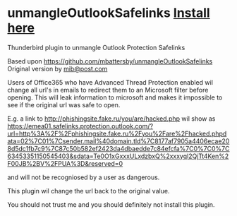 # unmangleOutlookSafelinks [Install here](https://addons.mozilla.org/en-US/firefox/addon/unmangle-outlook-safelinks/)

Thunderbird plugin to unmangle Outlook Protection Safelinks 

Based upon https://github.com/mbattersby/unmangleOutlookSafelinks
Original version by mib@post.com

Users of Office365 who have Advanced Thread Protection enabled wil change
all url's in emails to redirect them to an Microsoft filter before opening.
This will leak information to microsoft and makes it impossible to see if
the original url was safe to open.

E.g. a link to http://phishingsite.fake.ru/you/are/hacked.php wil show as
https://emea01.safelinks.protection.outlook.com/?url=http%3A%2F%2Fphishingsite.fake.ru%2Fyou%2Fare%2Fhacked.phpdata=02%7C01%7Csender.mail%40domain.tld%7C8177af7905a4406ecae208d5dc1fb7c9%7C87c50b582ef2423da4dbaedde7c84efcfa%7C0%7C0%7C63453351150545403&sdata=Te0O1xGxxxULxdzbxQ%2xxxyql2QjTt4Ken%2F00JB%2BV%2FPUA%3D&reserved=0

and will not be recogniosed by a user as dangerous.

This plugin wil change the url back to the original value.



You should not trust me and you should definitely not install this plugin.
